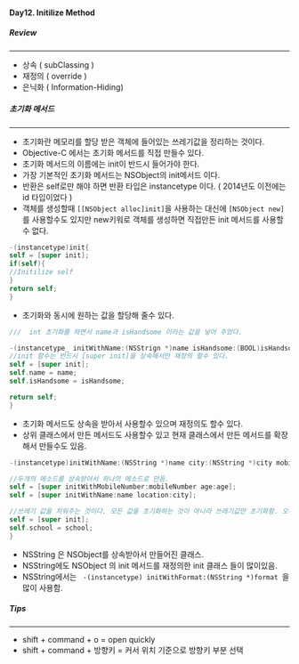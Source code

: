 #### **Day12. Initilize Method**

##### Review
***
- 상속 ( subClassing )
- 재정의 ( override )
- 은닉화 ( Information-Hiding)

##### 초기화 메서드
***
- 초기화란 메모리를 할당 받은 객체에 들어있는 쓰레기값을 정리하는 것이다.
- Objective-C 에서는 초기화 메서드를 직접 만들수 있다. 
- 초기화 메서드의 이름에는 init이 반드시 들어가야 한다.
- 가장 기본적인 초기화 메서드는 NSObject의 init메서드 이다.
- 반환은 self로만 해야 하면 반환 타입은 instancetype 이다. ( 2014년도 이전에는 id 타입이었다 )
- 객체를 생성할때 ```[[NSObject alloc]init]```을 사용하는 대신에 ```[NSObject new]```를 사용할수도 있지만 new키워로 객체를 생성하면 직접만든 init 메서드를 사용할수 없다.

``` objective-c
-(instancetype)init{
self = [super init];
if(self){
//Initilize self
}
return self;
}
```

- 초기화와 동시에 원하는 값을 할당해 줄수 있다.

``` objective-c
///  int 초기화를 하면서 name과 isHandsome 이라는 값을 넣어 주었다.

-(instancetype_ initWithName:(NSStrign *)name isHandsome:(BOOL)isHandsome{
//init 함수는 반드시 [super init]을 상속해서만 재정의 할수 있다.
self = [super init];
self.name = name;
self.isHandsome = isHandsome;

return self;
}
```

- 초기화 메서드도 상속을 받아서 사용할수 있으며 재정의도 할수 있다.
- 상위 클래스에서 만든 메서드도 사용할수 있고 현재 클래스에서 만든 메서드를 확장해서 만들수도 있음.

```objective-c
-(instancetype)initWithName:(NSString *)name city:(NSString *)city mobileNumber:(NSString *)mobileNumber age:(NSInteger)age schoolName:(NSString *)school{

//두개의 메소드를 상속받아서 하나의 메소드로 만듬.
self = [super initWithMobileNumber:mobileNumber age:age];
self = [super initWithName:name location:city];

//쓰레기 값을 치워주는 것이다. 모든 값을 초기화하는 것이 아니라 쓰레기값만 초기화함. 오류가 나지는 않지만 이렇게 사용하지는 않음. 오류가 날수도 있음.
self = [super init];
self.school = school;
}
```

- NSString 은 NSObject를 상속받아서 만들어진 클래스.
- NSString에도 NSObject 의 init 메서드를 재정의한 init 클래스 들이 많이있음.
- NSString에서는 ```  -(instancetype) initWithFormat:(NSString *)format  ```을 많이 사용함.

##### Tips
***
- shift + command + o = open quickly
- shift + command + 방향키 = 커서 위치 기준으로 방향키 부분 선택
